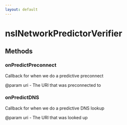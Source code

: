 ```yaml
---
layout: default
---
```


# nsINetworkPredictorVerifier #

## Methods ##

### onPredictPreconnect ###

Callback for when we do a predictive preconnect

@param uri - The URI that was preconnected to


### onPredictDNS ###

Callback for when we do a predictive DNS lookup

@param uri - The URI that was looked up

